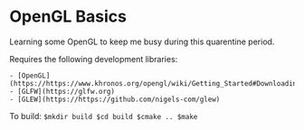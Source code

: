 # OpenGL Basics

Learning some OpenGL to keep me busy during this quarentine period.

Requires the following development libraries:

	- [OpenGL](https://https://www.khronos.org/opengl/wiki/Getting_Started#Downloading_OpenGL)
	- [GLFW](https://glfw.org)
	- [GLEW](https://https://github.com/nigels-com/glew)

To build:
`
$mkdir build
$cd build
$cmake ..
$make
`
